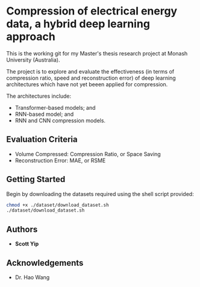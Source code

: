 # Compression of electrical energy data, a hybrid deep learning approach

This is the working git for my Master's thesis research project at Monash University (Australia).

The project is to explore and evaluate the effectiveness (in terms of compression ratio, speed and reconstruction error) of deep learning architectures which have not yet beeen applied for compression.

The architectures include:
* Transformer-based models; and
* RNN-based model; and
* RNN and CNN compression models.

## Evaluation Criteria

* Volume Compressed: Compression Ratio, or Space Saving
* Reconstruction Error: MAE, or RSME

## Getting Started

Begin by downloading the datasets required using the shell script provided:

```sh
chmod +x ./dataset/download_dataset.sh
./dataset/download_dataset.sh
```

## Authors

* **Scott Yip**

## Acknowledgements

* Dr. Hao Wang
